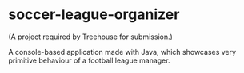 # soccer-league-organizer
(A project required by Treehouse for submission.)

A console-based application made with Java, which showcases very primitive behaviour of a football league manager.
